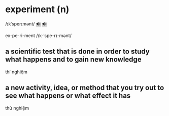 # experiment (n)

/ɪkˈsperɪmənt/ [🔊](https://www.oxfordlearnersdictionaries.com/media/english/uk_pron/e/exp/exper/experiment__gb_6.mp3) [🔊](https://www.oxfordlearnersdictionaries.com/media/english/us_pron/e/exp/exper/experiment__us_2.mp3)

ex-pe-ri-ment /ɪk-ˈspe-rɪ-mənt/

## a scientific test that is done in order to study what happens and to gain new knowledge

thí nghiệm

## a new activity, idea, or method that you try out to see what happens or what effect it has

thử nghiệm